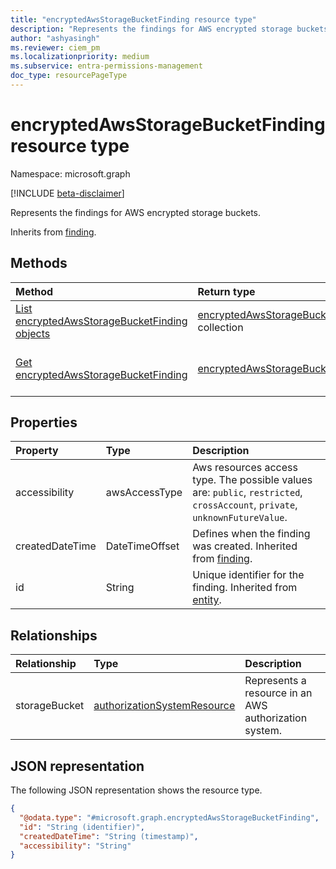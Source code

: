 ```yaml
---
title: "encryptedAwsStorageBucketFinding resource type"
description: "Represents the findings for AWS encrypted storage buckets."
author: "ashyasingh"
ms.reviewer: ciem_pm
ms.localizationpriority: medium
ms.subservice: entra-permissions-management
doc_type: resourcePageType
---
```


# encryptedAwsStorageBucketFinding resource type

Namespace: microsoft.graph

[!INCLUDE [beta-disclaimer](../../includes/beta-disclaimer.md)]

Represents the findings for AWS encrypted storage buckets.

Inherits from [finding](../resources/finding.md).

## Methods
|Method|Return type|Description|
|:---|:---|:---|
|[List encryptedAwsStorageBucketFinding objects](../api/encryptedawsstoragebucketfinding-list.md)|[encryptedAwsStorageBucketFinding](../resources/encryptedawsstoragebucketfinding.md) collection|Get a list of the [encryptedAwsStorageBucketFinding](../resources/encryptedawsstoragebucketfinding.md) objects and their properties.|
|[Get encryptedAwsStorageBucketFinding](../api/encryptedawsstoragebucketfinding-get.md)|[encryptedAwsStorageBucketFinding](../resources/encryptedawsstoragebucketfinding.md)|Read the properties and relationships of an [encryptedAwsStorageBucketFinding](../resources/encryptedawsstoragebucketfinding.md) object.|

## Properties
|Property|Type|Description|
|:---|:---|:---|
|accessibility|awsAccessType|Aws resources access type. The possible values are: `public`, `restricted`, `crossAccount`, `private`, `unknownFutureValue`.|
|createdDateTime|DateTimeOffset|Defines when the finding was created. Inherited from [finding](../resources/finding.md).|
|id|String|Unique identifier for the finding. Inherited from [entity](../resources/entity.md).|

## Relationships
|Relationship|Type|Description|
|:---|:---|:---|
|storageBucket|[authorizationSystemResource](../resources/authorizationsystemresource.md)|Represents a resource in an AWS authorization system.|

## JSON representation
The following JSON representation shows the resource type.
<!-- {
  "blockType": "resource",
  "keyProperty": "id",
  "@odata.type": "microsoft.graph.encryptedAwsStorageBucketFinding",
  "baseType": "microsoft.graph.finding",
  "openType": false
}
-->
``` json
{
  "@odata.type": "#microsoft.graph.encryptedAwsStorageBucketFinding",
  "id": "String (identifier)",
  "createdDateTime": "String (timestamp)",
  "accessibility": "String"
}
```

